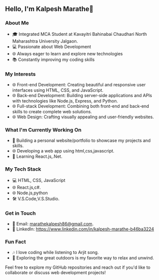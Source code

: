 ## Hello, I'm Kalpesh Marathe👋

### About Me
- 🎓 Integrated MCA Student at Kavayitri Bahinabai Chaudhari North Maharashtra University Jalgaon.
- 💻 Passionate about Web Development
- 🌐 Always eager to learn and explore new technologies
- 📚 Constantly improving my coding skills

### My Interests
- 🌐 Front-end Development: Creating beautiful and responsive user interfaces using HTML, CSS, and JavaScript.
- 🌐 Back-end Development: Building server-side applications and APIs with technologies like Node.js, Express, and Python.
- 🌐 Full-stack Development: Combining both front-end and back-end skills to create complete web solutions.
- 🌐 Web Design: Crafting visually appealing and user-friendly websites.

### What I'm Currently Working On
- 🚀 Building a personal website/portfolio to showcase my projects and skills.
- 🌐 Developing a web app using html,css,javascript.
- 📖 Learning React.js,.Net.

### My Tech Stack
- 💻 HTML, CSS, JavaScript
- 🌐 React.js,c#.
- 🌐 Node.js,python
- 🛠️ V.S.Code,V.S.Studio.

### Get in Touch
- 📧 Email: marathekalpesh86@gmail.com.
- 🔗 LinkedIn: https://www.linkedin.com/in/kalpesh-marathe-b46ba3224
  

### Fun Fact
- 🎶 I love coding while listening to Arjit song.
- 🌄 Exploring the great outdoors is my favorite way to relax and unwind.

Feel free to explore my GitHub repositories and reach out if you'd like to collaborate or discuss web development projects!
